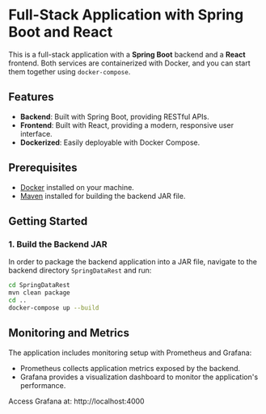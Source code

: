 # Full-Stack Application with Spring Boot and React

This is a full-stack application with a **Spring Boot** backend and a **React** frontend. Both services are containerized with Docker, and you can start them together using `docker-compose`.

## Features

- **Backend**: Built with Spring Boot, providing RESTful APIs.
- **Frontend**: Built with React, providing a modern, responsive user interface.
- **Dockerized**: Easily deployable with Docker Compose.

## Prerequisites

- [Docker](https://www.docker.com/get-started) installed on your machine.
- [Maven](https://maven.apache.org/install.html) installed for building the backend JAR file.

## Getting Started

### 1. Build the Backend JAR

In order to package the backend application into a JAR file, navigate to the backend directory `SpringDataRest` and run:

```bash
cd SpringDataRest
mvn clean package
cd ..
docker-compose up --build
```
## Monitoring and Metrics

The application includes monitoring setup with Prometheus and Grafana:

  - Prometheus collects application metrics exposed by the backend.
  -  Grafana provides a visualization dashboard to monitor the application's performance.

Access Grafana at: http://localhost:4000
